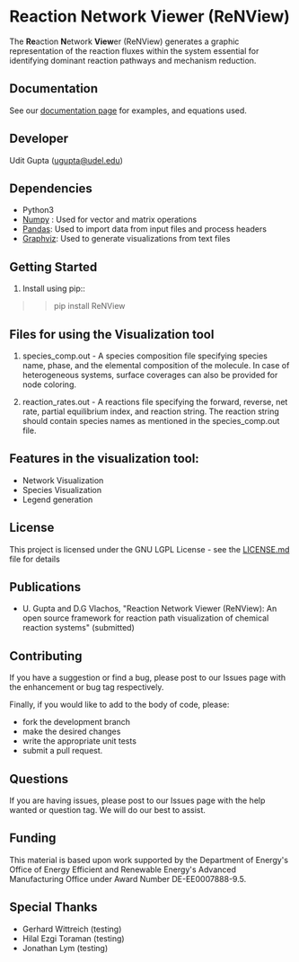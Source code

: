 Reaction Network Viewer (ReNView)
=================================

The **Re**action **N**etwork **View**er (ReNView) generates a graphic representation of the reaction fluxes within the system essential for identifying dominant reaction pathways and mechanism reduction.

Documentation
-------------

See our [documentation page](https://github.com/VlachosGroup/ReNView/wiki/Manual) for examples, and equations used.

Developer
---------
Udit Gupta (ugupta@udel.edu)

Dependencies
------------

- Python3
- [Numpy](http://www.numpy.org/) : Used for vector and matrix operations
- [Pandas](https://pandas.pydata.org/): Used to import data from input files and process headers
- [Graphviz](https://www.graphviz.org/): Used to generate visualizations from text files

Getting Started
---------------
1. Install using pip::

>>  pip install ReNView
  
Files for using the Visualization tool
--------------------------------------
1) species_comp.out - A species composition file specifying species name, phase, and the elemental composition of the molecule. In case of heterogeneous systems, surface coverages can also be provided for node coloring.

2) reaction_rates.out - A reactions file specifying the forward, reverse, net rate, partial equilibrium index, and reaction string. The reaction string should contain species names as mentioned in the species_comp.out file.

Features in the visualization tool:
-----------------------------------
- Network Visualization
- Species Visualization
- Legend generation

License
-------

This project is licensed under the GNU LGPL License - see the [LICENSE.md](https://github.com/VlachosGroup/ReNView/blob/master/LICENSE.md) file for details

Publications
------------
- U. Gupta and D.G Vlachos, "Reaction Network Viewer (ReNView): An open source framework for reaction path visualization of chemical reaction systems"  (submitted)

Contributing
------------

If you have a suggestion or find a bug, please post to our Issues page with 
the enhancement or bug tag respectively.

Finally, if you would like to add to the body of code, please:

- fork the development branch
- make the desired changes
- write the appropriate unit tests
- submit a pull request.

Questions
---------

If you are having issues, please post to our Issues page with the 
help wanted or question tag. We will do our best to assist.

Funding
-------

This material is based upon work supported by the Department of Energy's Office 
of Energy Efficient and Renewable Energy's Advanced Manufacturing Office under 
Award Number DE-EE0007888-9.5.

Special Thanks
--------------

-  Gerhard Wittreich (testing)
-  Hilal Ezgi Toraman (testing)
-  Jonathan Lym (testing)

